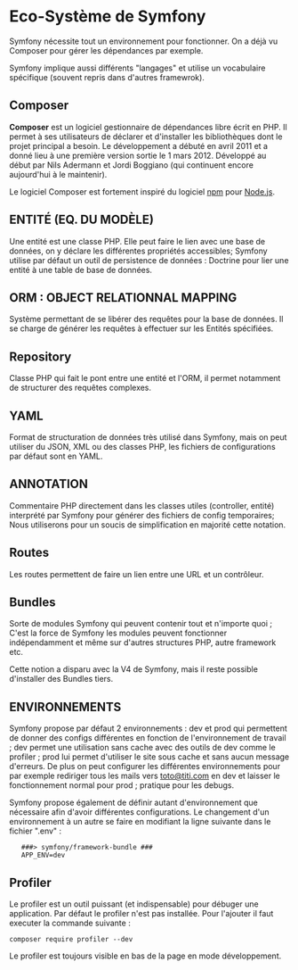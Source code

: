 # Eco-Système de Symfony

Symfony nécessite tout un environnement pour fonctionner. On a déjà vu Composer pour gérer les dépendances par exemple.

Symfony implique aussi différents "langages" et utilise un vocabulaire spécifique \(souvent repris dans d'autres framewrok\).

## Composer

**Composer** est un logiciel gestionnaire de dépendances libre écrit en PHP. Il permet à ses utilisateurs de déclarer et d'installer les bibliothèques dont le projet principal a besoin. Le développement a débuté en avril 2011 et a donné lieu à une première version sortie le 1 mars 2012. Développé au début par Nils Adermann et Jordi Boggiano \(qui continuent encore aujourd'hui à le maintenir\).

Le logiciel Composer est fortement inspiré du logiciel [npm](https://fr.wikipedia.org/wiki/Npm_%28logiciel%29) pour [Node.js](https://fr.wikipedia.org/wiki/Node.js).

## ENTITÉ \(EQ. DU MODÈLE\)

Une entité est une classe PHP. Elle peut faire le lien avec une base de données, on y déclare les différentes propriétés accessibles; Symfony utilise par défaut un outil de persistence de données : Doctrine pour lier une entité à une table de base de données.

## ORM : OBJECT RELATIONNAL MAPPING

Système permettant de se libérer des requêtes pour la base de données. Il se charge de générer les requêtes à effectuer sur les Entités spécifiées.

## Repository

Classe PHP qui fait le pont entre une entité et l'ORM, il permet notamment de structurer des requêtes complexes.

## YAML

Format de structuration de données très utilisé dans Symfony, mais on peut utiliser du JSON, XML ou des classes PHP, les fichiers de configurations par défaut sont en YAML.

## ANNOTATION

Commentaire PHP directement dans les classes utiles \(controller, entité\) interprété par Symfony pour générer des fichiers de config temporaires; Nous utiliserons pour un soucis de simplification en majorité cette notation.

## Routes

Les routes permettent de faire un lien entre une URL et un contrôleur.

## Bundles

Sorte de modules Symfony qui peuvent contenir tout et n'importe quoi ; C'est la force de Symfony les modules peuvent fonctionner indépendamment et même sur d'autres structures PHP, autre framework etc.

Cette notion a disparu avec la V4 de Symfony, mais il reste possible d'installer des Bundles tiers.

## ENVIRONNEMENTS

Symfony propose par défaut 2 environnements : dev et prod qui permettent de donner des configs différentes en fonction de l'environnement de travail ; dev permet une utilisation sans cache avec des outils de dev comme le profiler ; prod lui permet d'utiliser le site sous cache et sans aucun message d'erreurs. De plus on peut configurer les différentes environnements pour par exemple rediriger tous les mails vers toto@titi.com en dev et laisser le fonctionnement normal pour prod ; pratique pour les debugs.

Symfony propose également de définir autant d'environnement que nécessaire afin d'avoir différentes configurations. Le changement d'un environnement à un autre se faire en modifiant la ligne suivante dans le fichier ".env" :

```text
   ###> symfony/framework-bundle ###
   APP_ENV=dev
```

## Profiler

Le profiler est un outil puissant \(et indispensable\) pour débuger une application. Par défaut le profiler n'est pas installée. Pour l'ajouter il faut executer la commande suivante :

```text
composer require profiler --dev
```

Le profiler est toujours visible en bas de la page en mode développement.

